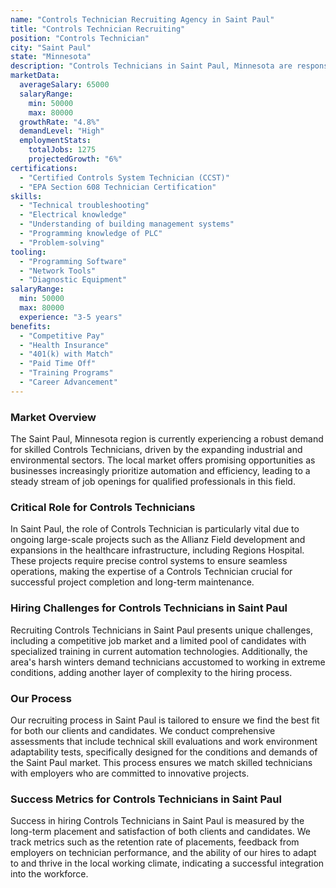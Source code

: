 ```yaml
---
name: "Controls Technician Recruiting Agency in Saint Paul"
title: "Controls Technician Recruiting"
position: "Controls Technician"
city: "Saint Paul"
state: "Minnesota"
description: "Controls Technicians in Saint Paul, Minnesota are responsible for installing, maintaining, and repairing automated machinery and computer systems in industries such as manufacturing and utilities."
marketData:
  averageSalary: 65000
  salaryRange:
    min: 50000
    max: 80000
  growthRate: "4.8%"
  demandLevel: "High"
  employmentStats:
    totalJobs: 1275
    projectedGrowth: "6%"
certifications:
  - "Certified Controls System Technician (CCST)"
  - "EPA Section 608 Technician Certification"
skills:
  - "Technical troubleshooting"
  - "Electrical knowledge"
  - "Understanding of building management systems"
  - "Programming knowledge of PLC"
  - "Problem-solving"
tooling:
  - "Programming Software"
  - "Network Tools"
  - "Diagnostic Equipment"
salaryRange:
  min: 50000
  max: 80000
  experience: "3-5 years"
benefits:
  - "Competitive Pay"
  - "Health Insurance"
  - "401(k) with Match"
  - "Paid Time Off"
  - "Training Programs"
  - "Career Advancement"
---
```


### Market Overview
The Saint Paul, Minnesota region is currently experiencing a robust demand for skilled Controls Technicians, driven by the expanding industrial and environmental sectors. The local market offers promising opportunities as businesses increasingly prioritize automation and efficiency, leading to a steady stream of job openings for qualified professionals in this field.

### Critical Role for Controls Technicians
In Saint Paul, the role of Controls Technician is particularly vital due to ongoing large-scale projects such as the Allianz Field development and expansions in the healthcare infrastructure, including Regions Hospital. These projects require precise control systems to ensure seamless operations, making the expertise of a Controls Technician crucial for successful project completion and long-term maintenance.

### Hiring Challenges for Controls Technicians in Saint Paul
Recruiting Controls Technicians in Saint Paul presents unique challenges, including a competitive job market and a limited pool of candidates with specialized training in current automation technologies. Additionally, the area's harsh winters demand technicians accustomed to working in extreme conditions, adding another layer of complexity to the hiring process.

### Our Process
Our recruiting process in Saint Paul is tailored to ensure we find the best fit for both our clients and candidates. We conduct comprehensive assessments that include technical skill evaluations and work environment adaptability tests, specifically designed for the conditions and demands of the Saint Paul market. This process ensures we match skilled technicians with employers who are committed to innovative projects.

### Success Metrics for Controls Technicians in Saint Paul
Success in hiring Controls Technicians in Saint Paul is measured by the long-term placement and satisfaction of both clients and candidates. We track metrics such as the retention rate of placements, feedback from employers on technician performance, and the ability of our hires to adapt to and thrive in the local working climate, indicating a successful integration into the workforce.
